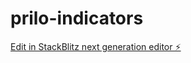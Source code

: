 # prilo-indicators

[Edit in StackBlitz next generation editor ⚡️](https://stackblitz.com/~/github.com/Timmy0x/prilo-indicators)